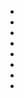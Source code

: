 - <PrivateRoute exact path="/events">
- <EventsListPage />
- <PrivateRoute exact path="/events/add">
- <AddEventPage />
- <PrivateRoute path="/events/:eventId/edit">
- <EditEventPage />
- <PrivateRoute path="/events/:eventId">
- <EventDetailsPage />
